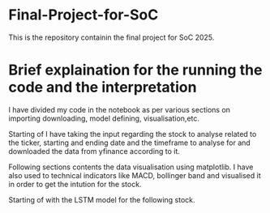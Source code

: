 # Final-Project-for-SoC
This is the repository containin the final project for SoC 2025.

# Brief explaination for the running the code and the interpretation 

I have divided my code in the notebook as per various sections on importing downloading, model defining, visualisation,etc.

Starting of I have taking the input regarding the stock to analyse related to the ticker, starting and ending date and the timeframe to analyse for and downloaded the data from yfinance according to it.

Following sections contents the data visualisation using matplotlib.
I have also used to technical indicators like MACD, bollinger band and visualised it in order to get the intution for the stock.

Starting of with the LSTM model for the following stock.
